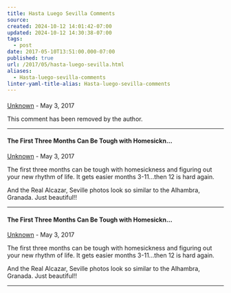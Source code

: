 ```yaml
---
title: Hasta Luego Sevilla Comments
source: 
created: 2024-10-12 14:01:42-07:00
updated: 2024-10-12 14:30:38-07:00
tags:
  - post
date: 2017-05-10T13:51:00.000-07:00
published: true
url: /2017/05/hasta-luego-sevilla.html
aliases:
  - Hasta-luego-sevilla-comments
linter-yaml-title-alias: Hasta-luego-sevilla-comments
---
```


####

[Unknown](https://www.blogger.com/profile/07623183126156674530 "noreply@blogger.com") - <time datetime="2017-05-10T15:01:12.235-07:00">May 3, 2017</time>

This comment has been removed by the author.

<hr />

#### The First Three Months Can Be Tough with Homesickn...

[Unknown](https://www.blogger.com/profile/07623183126156674530 "noreply@blogger.com") - <time datetime="2017-05-10T15:02:15.384-07:00">May 3, 2017</time>

The first three months can be tough with homesickness and figuring out your new rhythm of life. It gets easier months 3-11...then 12 is hard again.

And the Real Alcazar, Seville photos look so similar to the Alhambra, Granada. Just beautiful!!

<hr />

#### The First Three Months Can Be Tough with Homesickn...

[Unknown](https://www.blogger.com/profile/07623183126156674530 "noreply@blogger.com") - <time datetime="2017-05-10T15:02:21.044-07:00">May 3, 2017</time>

The first three months can be tough with homesickness and figuring out your new rhythm of life. It gets easier months 3-11...then 12 is hard again.

And the Real Alcazar, Seville photos look so similar to the Alhambra, Granada. Just beautiful!!

<hr />
